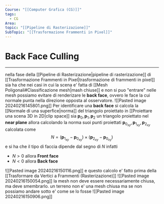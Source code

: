 ```yaml
---
Course: "[[Computer Grafica (CG)]]"
tags:
  - CG
Area: 
topic: "[[Pipeline di Rasterizazione]]"
SubTopic: "[[Trasformazione Frammenti in Pixel]]"
---
```


# Back Face Culling
---
nella fase della [[Pipeline di Rasterizazione|pipeline di rasterizazione]] di  [[Trasformazione Frammenti in Pixel|trasformazione di frammenti in pixel]] sia ha che nei casi in cui la scena e' fatta di [[Mesh Poligonali#Classificazione mesh|mash chiuse]] e non si puo "entrare" nelle mesh possiamo evitare di renderizare le __back face__, ovvero le face la cui normale punta nella direzione opposta al osservatore.
![[Pasted image 20240216145801.png]]
Per identificare una __back face__ si calcola la [[Normale di una superfice|norma]] del triangolo proiettato in [[Proiettare una scena 3D in 2D|clip space]]
sia $\boldsymbol{p}_0,\boldsymbol{p}_1,\boldsymbol{p}_2$ un triangolo proiettato nel __near plane__
allora calcolando la norma suoi punti proiettati $\boldsymbol{p}_{0_{xy}},\boldsymbol{p}_{1_{xy}},\boldsymbol{p}_{2_{xy}}$  calcolata come $$N=(\boldsymbol{p}_{1_{xy}}-\boldsymbol{p}_{0_{xy}})
\times (\boldsymbol{p}_{2_{xy}}-\boldsymbol{p}_{0_{xy}})$$ e si ha che il tipo di faccia dipende dal segno di $N$ infatti
- $N>0$ allora __Front face__
- $N<0$ allora __Back face__

![[Pasted image 20240216150116.png]]
e questo calcolo e' fatto prima della [[Trasformare da Vertici a Frammenti (Rasterizazione)]]
![[Pasted image 20240216150054.png]]
la mesh non deve essere necessariamente chiusa, ma deve smembrarlo. un terreno non e' una mesh chiusa ma se non possiamo andare sotto e' come se lo fosse
![[Pasted image 20240216150906.png]]